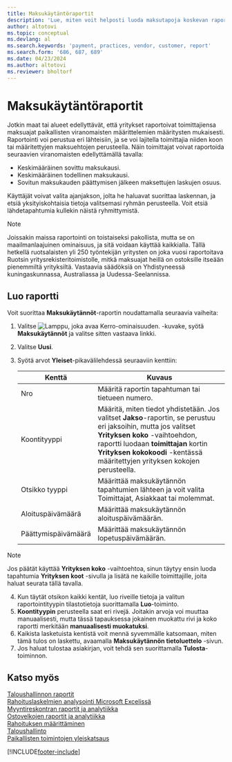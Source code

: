 ```yaml
---
title: Maksukäytäntöraportit
description: 'Lue, miten voit helposti luoda maksutapoja koskevan raportin myyjille ja asiakkaille.'
author: altotovi
ms.topic: conceptual
ms.devlang: al
ms.search.keywords: 'payment, practices, vendor, customer, report'
ms.search.form: '686, 687, 689'
ms.date: 04/23/2024
ms.author: altotovi
ms.reviewer: bholtorf
--- 
```


# Maksukäytäntöraportit  

Jotkin maat tai alueet edellyttävät, että yritykset raportoivat toimittajiensa maksuajat paikallisten viranomaisten määrittelemien määritysten mukaisesti. Raportointi voi perustua eri lähteisiin, ja se voi lajitella toimittajia niiden koon tai määritettyjen maksuehtojen perusteella. Näin toimittajat voivat raportoida seuraavien viranomaisten edellyttämällä tavalla:  

- Keskimääräinen sovittu maksukausi.  
- Keskimääräinen todellinen maksukausi.   
- Sovitun maksukauden päättymisen jälkeen maksettujen laskujen osuus. 

Käyttäjät voivat valita ajanjakson, jolta he haluavat suorittaa laskennan, ja etsiä yksityiskohtaisia tietoja valitsemasi ryhmän perusteella. Voit etsiä lähdetapahtumia kullekin näistä ryhmittymistä. 

> [!NOTE]
> Joissakin maissa raportointi on toistaiseksi pakollista, mutta se on maailmanlaajuinen ominaisuus, ja sitä voidaan käyttää kaikkialla. Tällä hetkellä ruotsalaisten yli 250 työntekijän yritysten on joka vuosi raportoitava Ruotsin yritysrekisteritoimistolle, mitkä maksuajat heillä on ostoksille itseään pienemmiltä yrityksiltä. Vastaavia säädöksiä on Yhdistyneessä kuningaskunnassa, Australiassa ja Uudessa-Seelannissa.  

## Luo raportti 

Voit suorittaa **Maksukäytännöt**-raportin noudattamalla seuraavia vaiheita:

1. Valitse ![Lamppu, joka avaa Kerro-ominaisuuden.](media/ui-search/search_small.png "Kerro, mitä haluat tehdä") -kuvake, syötä **Maksukäytännöt** ja valitse sitten vastaava linkki. 
2. Valitse **Uusi**.
3. Syötä arvot **Yleiset**-pikavälilehdessä seuraaviin kenttiin:

   | Kenttä | Kuvaus |
   |---------|-----------------------------------|
   | Nro | Määritä raportin tapahtuman tai tietueen numero. |
   | Koontityyppi | Määritä, miten tiedot yhdistetään. Jos valitset **Jakso**-raportin, se perustuu eri jaksoihin, mutta jos valitset **Yrityksen koko** -vaihtoehdon, raportti luodaan **toimittajan** kortin **Yrityksen kokokoodi** -kentässä määritettyjen yrityksen kokojen perusteella. |
   | Otsikko tyyppi | Määrittää maksukäytännön tapahtumien lähteen ja voit valita Toimittajat, Asiakkaat tai molemmat. |
   | Aloituspäivämäärä | Määrittää maksukäytännön aloituspäivämäärän. |
   | Päättymispäivämäärä | Määrittää maksukäytännön lopetuspäivämäärän. |

> [!NOTE]
> Jos päätät käyttää **Yrityksen koko** -vaihtoehtoa, sinun täytyy ensin luoda tapahtumia **Yrityksen koot** -sivulla ja lisätä ne kaikille toimittajille, joita haluat seurata tällä tavalla.

4. Kun täytät otsikon kaikki kentät, luo riveille tietoja ja valitun raportointityypin tilastotietoja suorittamalla **Luo**-toiminto.
5. **Koontityypin** perusteella saat eri rivejä. Joitakin arvoja voi muuttaa manuaalisesti, mutta tässä tapauksessa jokainen muokattu rivi ja koko raportti merkitään **manuaalisesti muokatuksi**.
6. Kaikista lasketuista kentistä voit mennä syvemmälle katsomaan, miten tämä tulos on laskettu, avaamalla **Maksukäytännön tietoluettelo** -sivun.
7. Jos haluat tulostaa asiakirjan, voit tehdä sen suorittamalla **Tulosta**-toiminnon.

## Katso myös

[Taloushallinnon raportit](finance-reports.md)  
[Rahoituslaskelmien analysointi Microsoft Excelissä](finance-analyze-excel.md)  
[Myyntireskontran raportit ja analytiikka](receivables-reports.md)  
[Ostovelkojen raportit ja analytiikka](payables-reports.md)  
[Rahoituksen määrittäminen](finance-setup-finance.md)  
[Taloushallinto](finance.md)  
[Paikallisten toimintojen yleiskatsaus](about-localization.md)  

[!INCLUDE[footer-include](includes/footer-banner.md)]

